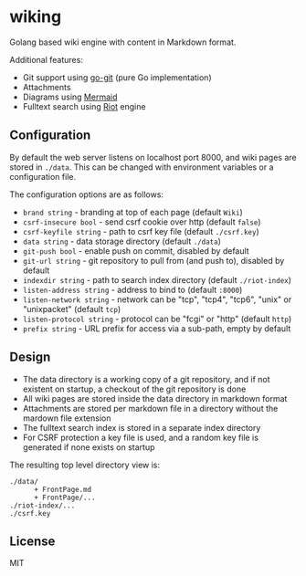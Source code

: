 # wiking

Golang based wiki engine with content in Markdown format.

Additional features:

 - Git support using [go-git](https://github.com/go-git/go-git) (pure Go implementation)
 - Attachments
 - Diagrams using [Mermaid](https://mermaid-js.github.io/mermaid/)
 - Fulltext search using [Riot](https://github.com/go-ego/riot) engine

## Configuration

By default the web server listens on localhost port 8000, and wiki pages are stored in `./data`.
This can be changed with environment variables or a configuration file.

The configuration options are as follows:

 * `brand string` - branding at top of each page (default `Wiki`)
 * `csrf-insecure bool` - send csrf cookie over http (default `false`)
 * `csrf-keyfile string` - path to csrf key file (default `./csrf.key`)
 * `data string` - data storage directory (default `./data`)
 * `git-push bool` - enable push on commit, disabled by default
 * `git-url string` - git repository to pull from (and push to), disabled by default
 * `indexdir string` - path to search index directory (default `./riot-index`)
 * `listen-address string` - address to bind to (default `:8000`)
 * `listen-network string` - network can be "tcp", "tcp4", "tcp6", "unix" or "unixpacket" (default `tcp`)
 * `listen-protocol string` - protocol can be "fcgi" or "http" (default `http`)
 * `prefix string` - URL prefix for access via a sub-path, empty by default

## Design

 - The data directory is a working copy of a git repository, and if not existent on startup, a checkout of the git repository is done
 - All wiki pages are stored inside the data directory in markdown format
 - Attachments are stored per markdown file in a directory without the mardown file extension
 - The fulltext search index is stored in a separate index directory
 - For CSRF protection a key file is used, and a random key file is generated if none exists on startup

The resulting top level directory view is:
```
./data/
      + FrontPage.md
      + FrontPage/...
./riot-index/...
./csrf.key
```

## License

MIT
